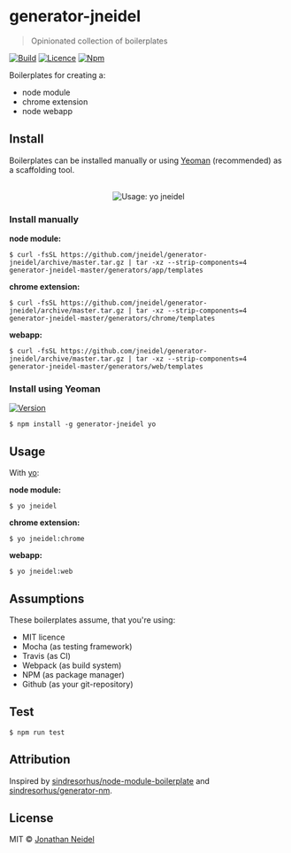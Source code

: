 # generator-jneidel

> Opinionated collection of boilerplates

[![Build](https://api.travis-ci.org/jneidel/generator-jneidel.svg?branch=master)](https://travis-ci.org/jneidel/generator-jneidel)
[![Licence](https://img.shields.io/badge/license-MIT-green.svg)](https://github.com/jneidel/generator-jneidel/blob/master/licence)
[![Npm](https://img.shields.io/npm/dt/generator-jneidel.svg)](https://www.npmjs.com/package/generator-jneidel)

Boilerplates for creating a:

- node module
- chrome extension
- node webapp

## Install

Boilerplates can be installed manually or using [Yeoman](https://github.com/yeoman/yo) (recommended) as a scaffolding tool.

<div align="center">
  <br>
  <img src="https://i.imgur.com/8UpFnXZ.png" alt="Usage: yo jneidel">
</div>

### Install manually

**node module:**

```
$ curl -fsSL https://github.com/jneidel/generator-jneidel/archive/master.tar.gz | tar -xz --strip-components=4 generator-jneidel-master/generators/app/templates
```

**chrome extension:**

```
$ curl -fsSL https://github.com/jneidel/generator-jneidel/archive/master.tar.gz | tar -xz --strip-components=4 generator-jneidel-master/generators/chrome/templates
```

**webapp:**

```
$ curl -fsSL https://github.com/jneidel/generator-jneidel/archive/master.tar.gz | tar -xz --strip-components=4 generator-jneidel-master/generators/web/templates
```

### Install using Yeoman

[![Version](https://img.shields.io/npm/v/generator-jneidel.svg)](https://www.npmjs.com/package/generator-jneidel)

```
$ npm install -g generator-jneidel yo
```

## Usage

With [yo](https://www.npmjs.com/package/yo):

**node module:**

```
$ yo jneidel
```

**chrome extension:**

```
$ yo jneidel:chrome
```

**webapp:**

```
$ yo jneidel:web
```

## Assumptions

These boilerplates assume, that you're using:

- MIT licence
- Mocha (as testing framework)
- Travis (as CI)
- Webpack (as build system)
- NPM (as package manager)
- Github (as your git-repository)

## Test

```
$ npm run test
```

## Attribution

Inspired by [sindresorhus/node-module-boilerplate](https://github.com/sindresorhus/node-module-boilerplate) and [sindresorhus/generator-nm](https://github.com/sindresorhus/generator-nm).

## License

MIT © [Jonathan Neidel](https://jneidel.com)
